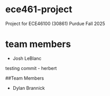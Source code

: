# ece461-project
Project for ECE46100 (30861) Purdue Fall 2025

# team members
- Josh LeBlanc


testing commit - herbert

##Team Members

- Dylan Brannick